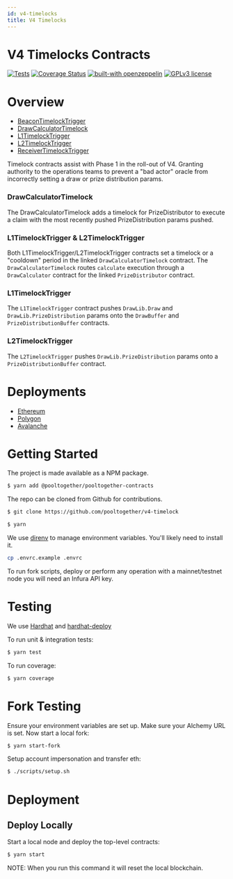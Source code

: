 ```yaml
---
id: v4-timelocks
title: V4 Timelocks
---
```


# V4 Timelocks Contracts

[![Tests](https://github.com/pooltogether/v4-timelocks/actions/workflows/main.yml/badge.svg)](https://github.com/pooltogether/v4-timelocks/actions/workflows/main.yml)
[![Coverage Status](https://coveralls.io/repos/github/pooltogether/v4-timelocks/badge.svg?branch=master)](https://coveralls.io/github/pooltogether/v4-timelocks?branch=master&asdf=1)
[![built-with openzeppelin](https://img.shields.io/badge/built%20with-OpenZeppelin-3677FF)](https://docs.openzeppelin.com/)
[![GPLv3 license](https://img.shields.io/badge/License-GPLv3-blue.svg)](http://perso.crans.org/besson/LICENSE.html)

# Overview
- [BeaconTimelockTrigger](./BeaconTimelockTrigger.md)
- [DrawCalculatorTimelock](./DrawCalculatorTimelock.md)
- [L1TimelockTrigger](./L1TimelockTrigger.md)
- [L2TimelockTrigger](./L2TimelockTrigger.md)
- [ReceiverTimelockTrigger](./ReceiverTimelockTrigger.md)

Timelock contracts assist with Phase 1 in the roll-out of V4. Granting authority to the operations teams to prevent a "bad actor" oracle from incorrectly setting a draw or prize distribution params.

### DrawCalculatorTimelock
The DrawCalculatorTimelock adds a timelock for PrizeDistributor to execute a claim with the most recently pushed PrizeDistribution params pushed.

### L1TimelockTrigger & L2TimelockTrigger
Both L1TimelockTrigger/L2TimelockTrigger contracts set a timelock or a "cooldown" period in the linked `DrawCalculatorTimelock` contract. The `DrawCalculatorTimelock` routes `calculate` execution through a `DrawCalculator` contract for the linked `PrizeDistributor` contract.

### L1TimelockTrigger
The `L1TimelockTrigger` contract pushes `DrawLib.Draw` and `DrawLib.PrizeDistribution` params onto the `DrawBuffer` and `PrizeDistributionBuffer` contracts.

### L2TimelockTrigger
The `L2TimelockTrigger` pushes `DrawLib.PrizeDistribution` params onto a `PrizeDistributionBuffer` contract.

# Deployments
- [Ethereum](../../deployments/mainnet#mainnet)
- [Polygon](../../deployments/mainnet#polygon)
- [Avalanche](../../deployments/mainnet#avalanche)

# Getting Started

The project is made available as a NPM package.

```sh
$ yarn add @pooltogether/pooltogether-contracts
```

The repo can be cloned from Github for contributions.

```sh
$ git clone https://github.com/pooltogether/v4-timelock
```

```sh
$ yarn
```

We use [direnv](https://direnv.net/) to manage environment variables.  You'll likely need to install it.

```sh
cp .envrc.example .envrc
```

To run fork scripts, deploy or perform any operation with a mainnet/testnet node you will need an Infura API key.

# Testing

We use [Hardhat](https://hardhat.dev) and [hardhat-deploy](https://github.com/wighawag/hardhat-deploy)

To run unit & integration tests:

```sh
$ yarn test
```

To run coverage:

```sh
$ yarn coverage
```

# Fork Testing

Ensure your environment variables are set up.  Make sure your Alchemy URL is set.  Now start a local fork:

```sh
$ yarn start-fork
```

Setup account impersonation and transfer eth:

```sh
$ ./scripts/setup.sh
```

# Deployment

## Deploy Locally

Start a local node and deploy the top-level contracts:

```bash
$ yarn start
```

NOTE: When you run this command it will reset the local blockchain.

